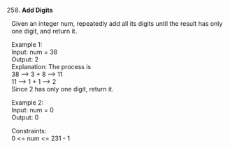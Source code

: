 258. **Add Digits**

Given an integer num, repeatedly add all its digits until the result has only one digit, and return it.<br>

Example 1:<br>
Input: num = 38<br>
Output: 2<br>
Explanation: The process is<br>
38 --> 3 + 8 --> 11<br>
11 --> 1 + 1 --> 2 <br>
Since 2 has only one digit, return it.<br>

Example 2:<br>
Input: num = 0<br>
Output: 0<br>

Constraints:<br>
0 <= num <= 231 - 1
